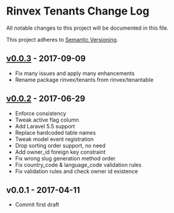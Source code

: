 # Rinvex Tenants Change Log

All notable changes to this project will be documented in this file.

This project adheres to [Semantic Versioning](CONTRIBUTING.md).


## [v0.0.3] - 2017-09-09
- Fix many issues and apply many enhancements
- Rename package rinvex/tenants from rinvex/tenantable

## [v0.0.2] - 2017-06-29
- Enforce consistency
- Tweak active flag column
- Add Laravel 5.5 support
- Replace hardcoded table names
- Tweak model event registration
- Drop sorting order support, no need
- Add owner_id foreign key constraint
- Fix wrong slug generation method order
- Fix country_code & language_code validation rules
- Fix validation rules and check owner id existence

## v0.0.1 - 2017-04-11
- Commit first draft

[v0.0.3]: https://github.com/rinvex/tenants/compare/v0.0.2...v0.0.3
[v0.0.2]: https://github.com/rinvex/tenants/compare/v0.0.1...v0.0.2
